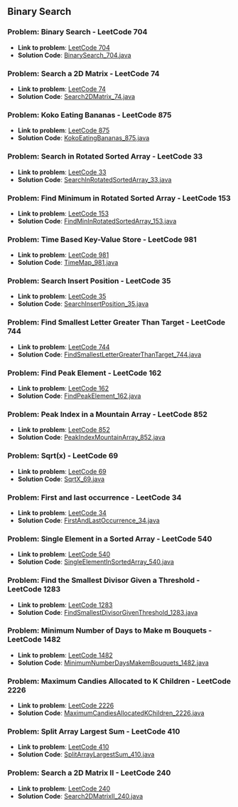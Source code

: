 ## Binary Search

### Problem: Binary Search  - LeetCode 704

- **Link to problem**: [LeetCode 704](https://leetcode.com/problems/binary-search/)
- **Solution Code**: [BinarySearch_704.java](BinarySearch_704.java)

### Problem: Search a 2D Matrix  - LeetCode 74

- **Link to problem**: [LeetCode 74](https://leetcode.com/problems/search-a-2d-matrix/)
- **Solution Code**: [Search2DMatrix_74.java](Search2DMatrix_74.java)

### Problem: Koko Eating Bananas  - LeetCode 875

- **Link to problem**: [LeetCode 875](https://leetcode.com/problems/koko-eating-bananas/)
- **Solution Code**: [KokoEatingBananas_875.java](KokoEatingBananas_875.java)

### Problem: Search in Rotated Sorted Array  - LeetCode 33

- **Link to problem**: [LeetCode 33](https://leetcode.com/problems/search-in-rotated-sorted-array/)
- **Solution Code**: [SearchInRotatedSortedArray_33.java](SearchInRotatedSortedArray_33.java)

### Problem: Find Minimum in Rotated Sorted Array  - LeetCode 153

- **Link to problem**: [LeetCode 153](https://leetcode.com/problems/find-minimum-in-rotated-sorted-array/)
- **Solution Code**: [FindMinInRotatedSortedArray_153.java](FindMinInRotatedSortedArray_153.java)

### Problem: Time Based Key-Value Store  - LeetCode 981

- **Link to problem**: [LeetCode 981](https://leetcode.com/problems/time-based-key-value-store/)
- **Solution Code**: [TimeMap_981.java](TimeMap_981.java)

### Problem: Search Insert Position  - LeetCode 35

- **Link to problem**: [LeetCode 35](https://leetcode.com/problems/search-insert-position/)
- **Solution Code**: [SearchInsertPosition_35.java](SearchInsertPosition_35.java)

### Problem: Find Smallest Letter Greater Than Target  - LeetCode 744

- **Link to problem**: [LeetCode 744](https://leetcode.com/problems/find-smallest-letter-greater-than-target/)
- **Solution Code**: [FindSmallestLetterGreaterThanTarget_744.java](FindSmallestLetterGreaterThanTarget_744.java)

### Problem: Find Peak Element - LeetCode 162

- **Link to problem**: [LeetCode 162](https://leetcode.com/problems/find-peak-element/)
- **Solution Code**: [FindPeakElement_162.java](FindPeakElement_162.java)

### Problem: Peak Index in a Mountain Array - LeetCode 852

- **Link to problem**: [LeetCode 852](https://leetcode.com/problems/peak-index-in-a-mountain-array/)
- **Solution Code**: [PeakIndexMountainArray_852.java](PeakIndexMountainArray_852.java)

### Problem: Sqrt(x) - LeetCode 69

- **Link to problem**: [LeetCode 69](https://leetcode.com/problems/sqrtx/)
- **Solution Code**: [SqrtX_69.java](SqrtX_69.java)

### Problem: First and last occurrence - LeetCode 34

- **Link to problem**: [LeetCode 34](https://leetcode.com/problems/find-first-and-last-position-of-element-in-sorted-array/)
- **Solution Code**: [FirstAndLastOccurrence_34.java](FirstAndLastOccurrence_34.java)

### Problem: Single Element in a Sorted Array - LeetCode 540

- **Link to problem**: [LeetCode 540](https://leetcode.com/problems/single-element-in-a-sorted-array/)
- **Solution Code**: [SingleElementInSortedArray_540.java](SingleElementInSortedArray_540.java)

### Problem: Find the Smallest Divisor Given a Threshold - LeetCode 1283

- **Link to problem**: [LeetCode 1283](https://leetcode.com/problems/find-the-smallest-divisor-given-a-threshold/)
- **Solution Code**: [FindSmallestDivisorGivenThreshold_1283.java](FindSmallestDivisorGivenThreshold_1283.java)

### Problem: Minimum Number of Days to Make m Bouquets - LeetCode 1482

- **Link to problem**: [LeetCode 1482](https://leetcode.com/problems/minimum-number-of-days-to-make-m-bouquets/)
- **Solution Code**: [MinimumNumberDaysMakemBouquets_1482.java](MinimumNumberDaysMakemBouquets_1482.java)

### Problem: Maximum Candies Allocated to K Children - LeetCode 2226

- **Link to problem**: [LeetCode 2226](https://leetcode.com/problems/maximum-candies-allocated-to-k-children/)
- **Solution Code**: [MaximumCandiesAllocatedKChildren_2226.java](MaximumCandiesAllocatedKChildren_2226.java)

### Problem: Split Array Largest Sum - LeetCode 410

- **Link to problem**: [LeetCode 410](https://leetcode.com/problems/split-array-largest-sum/)
- **Solution Code**: [SplitArrayLargestSum_410.java](SplitArrayLargestSum_410.java)

### Problem: Search a 2D Matrix II - LeetCode 240

- **Link to problem**: [LeetCode 240](https://leetcode.com/problems/search-a-2d-matrix-ii/)
- **Solution Code**: [Search2DMatrixII_240.java](Search2DMatrixII_240.java)
